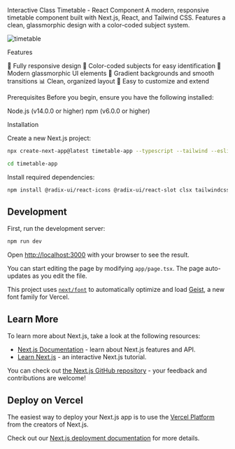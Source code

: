 Interactive Class Timetable - React Component
A modern, responsive timetable component built with Next.js, React, and Tailwind CSS. Features a clean, glassmorphic design with a color-coded subject system.

![timetable](https://github.com/user-attachments/assets/8a32c9e4-93c2-4669-b545-23448c4d15a3)



Features

📱 Fully responsive design
🎨 Color-coded subjects for easy identification
💠 Modern glassmorphic UI elements
🌈 Gradient backgrounds and smooth transitions
📊 Clean, organized layout
🎯 Easy to customize and extend

Prerequisites
Before you begin, ensure you have the following installed:

Node.js (v14.0.0 or higher)
npm (v6.0.0 or higher)

Installation

Create a new Next.js project:
``` bash
npx create-next-app@latest timetable-app --typescript --tailwind --eslint
```
``` bash
cd timetable-app
```

Install required dependencies:

``` bash
npm install @radix-ui/react-icons @radix-ui/react-slot clsx tailwindcss-animate class-variance-authority tailwind-merge @tailwindcss/forms
```

## Development

First, run the development server:

``` bash
npm run dev
```

Open [http://localhost:3000](http://localhost:3000) with your browser to see the result.

You can start editing the page by modifying `app/page.tsx`. The page auto-updates as you edit the file.

This project uses [`next/font`](https://nextjs.org/docs/app/building-your-application/optimizing/fonts) to automatically optimize and load [Geist](https://vercel.com/font), a new font family for Vercel.

## Learn More

To learn more about Next.js, take a look at the following resources:

- [Next.js Documentation](https://nextjs.org/docs) - learn about Next.js features and API.
- [Learn Next.js](https://nextjs.org/learn) - an interactive Next.js tutorial.

You can check out [the Next.js GitHub repository](https://github.com/vercel/next.js) - your feedback and contributions are welcome!

## Deploy on Vercel

The easiest way to deploy your Next.js app is to use the [Vercel Platform](https://vercel.com/new?utm_medium=default-template&filter=next.js&utm_source=create-next-app&utm_campaign=create-next-app-readme) from the creators of Next.js.

Check out our [Next.js deployment documentation](https://nextjs.org/docs/app/building-your-application/deploying) for more details.
